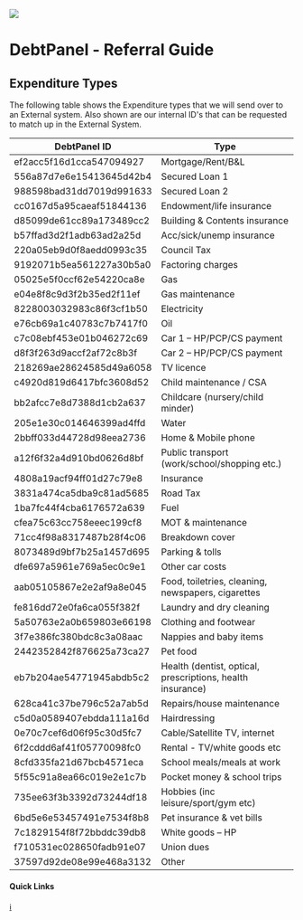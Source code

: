 ![](https://s3.eu-west-2.amazonaws.com/cdn.debtpanel.co.uk/images/green-white.jpg)

# DebtPanel - Referral Guide

## Expenditure Types

The following table shows the Expenditure types that we will send over to an External system. Also shown are our internal ID's that can be requested to match up in the External System.

DebtPanel ID | Type
--- | ---
ef2acc5f16d1cca547094927 | Mortgage/Rent/B&L
556a87d7e6e15413645d42b4 | Secured Loan 1
988598bad31dd7019d991633 | Secured Loan 2
cc0167d5a95caeaf51844136 | Endowment/life insurance
d85099de61cc89a173489cc2 | Building & Contents insurance
b57ffad3d2f1adb63ad2a25d | Acc/sick/unemp insurance
220a05eb9d0f8aedd0993c35 | Council Tax
9192071b5ea561227a30b5a0 | Factoring charges
05025e5f0ccf62e54220ca8e | Gas
e04e8f8c9d3f2b35ed2f11ef | Gas maintenance
8228003032983c86f3cf1b50 | Electricity
e76cb69a1c40783c7b7417f0 | Oil
c7c08ebf453e01b046272c69 | Car 1 – HP/PCP/CS payment
d8f3f263d9accf2af72c8b3f | Car 2 – HP/PCP/CS payment
218269ae28624585d49a6058 | TV licence
c4920d819d6417bfc3608d52 | Child maintenance / CSA
bb2afcc7e8d7388d1cb2a637 | Childcare (nursery/child minder)
205e1e30c014646399ad4ffd | Water
2bbff033d44728d98eea2736 | Home & Mobile phone
a12f6f32a4d910bd0626d8bf | Public transport (work/school/shopping etc.)
4808a19acf94ff01d27c79e8 | Insurance
3831a474ca5dba9c81ad5685 | Road Tax
1ba7fc44f4cba6176572a639 | Fuel
cfea75c63cc758eeec199cf8 | MOT & maintenance
71cc4f98a8317487b28f4c06 | Breakdown cover
8073489d9bf7b25a1457d695 | Parking & tolls
dfe697a5961e769a5ec0c9e1 | Other car costs
aab05105867e2e2af9a8e045 | Food, toiletries, cleaning, newspapers, cigarettes
fe816dd72e0fa6ca055f382f | Laundry and dry cleaning
5a50763e2a0b659803e66198 | Clothing and footwear
3f7e386fc380bdc8c3a08aac | Nappies and baby items
2442352842f876625a73ca27 | Pet food
eb7b204ae54771945abdb5c2 | Health (dentist, optical, prescriptions, health insurance)
628ca41c37be796c52a7ab5d | Repairs/house maintenance
c5d0a0589407ebdda111a16d | Hairdressing
0e70c7cef6d06f95c30d5fc7 | Cable/Satellite TV, internet
6f2cddd6af41f05770098fc0 | Rental - TV/white goods etc
8cfd335fa21d67bcb4571eca | School meals/meals at work
5f55c91a8ea66c019e2e1c7b | Pocket money & school trips
735ee63f3b3392d73244df18 | Hobbies (inc leisure/sport/gym etc)
6bd5e6e53457491e7534f8b8 | Pet insurance & vet bills
7c1829154f8f72bbddc39db8 | White goods – HP
f710531ec028650fadb91e07 | Union dues
37597d92de08e99e468a3132 | Other


#### Quick Links

[:information_source:](../readme.md)